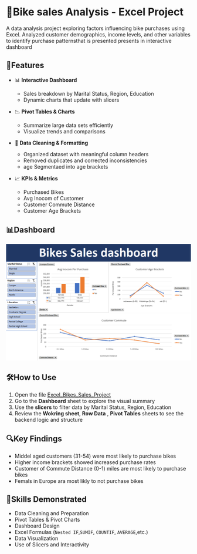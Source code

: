 # 🚴Bike sales Analysis - Excel Project

A data analysis project exploring factors influencing bike purchases using Excel. Analyzed customer demographics, income levels, and other variables to identify purchase patternsthat is presented presents in interactive dashboard

##   🌟Features

- 📊 **Interactive Dashboard**  
  - Sales breakdown by Marital Status, Region, Education
  - Dynamic charts that update with slicers

- 📉 **Pivot Tables & Charts**  
  - Summarize large data sets efficiently  
  - Visualize trends and comparisons

- 🧹 **Data Cleaning & Formatting**  
  - Organized dataset with meaningful column headers  
  - Removed duplicates and corrected inconsistencies
  - age Segmentaed into age brackets

- 📈 **KPIs & Metrics**    
  - Purchased Bikes
  - Avg Inocom of Customer 
  - Customer Commute Distance
  - Customer Age Brackets

## 📊Dashboard
![Analysis Dashboard](Dashbord.png) 

## 🛠️How to Use
1. Open the file [Excel_Bikes_Sales_Project](Excel_Bikes_Sales_Project.xlsx)
2. Go to the **Dashboard** sheet to explore the visual summary
3. Use the **slicers** to filter data by Marital Status, Region, Education
4. Review the **Wokring sheet**, **Row Data** , **Pivot Tables**  sheets to see the backend logic and structure

## 🔍Key Findings
- Middel aged customers (31-54) were most likely to purchase bikes
- Higher income brackets showed increased purchase rates
- Customer of Commute Distance (0-1) miles are most likely to purchase bikes
- Femals in Europe ara most likly to not purchase bikes
 
## 🧠Skills Demonstrated
- Data Cleaning and Preparation  
- Pivot Tables & Pivot Charts  
- Dashboard Design  
- Excel Formulas (`Nested IF`,`SUMIF`, `COUNTIF`, `AVERAGE`,etc.)  
- Data Visualization  
- Use of Slicers and Interactivity

